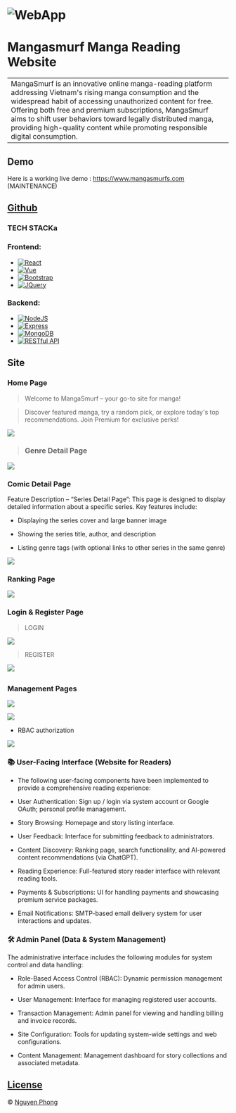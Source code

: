 # ![WebApp](https://i.postimg.cc/W1RFPs4t/logo2.png)
# Mangasmurf Manga Reading Website
<table>
<tr>
<td>
  MangaSmurf is an innovative online manga-reading platform addressing Vietnam's rising manga consumption and the widespread habit of accessing unauthorized content for free. Offering both free and premium subscriptions, MangaSmurf aims to shift user behaviors toward legally distributed manga, providing high-quality content while promoting responsible digital consumption.
</td>
</tr>
</table>


## Demo
Here is a working live demo :  https://www.mangasmurfs.com (MAINTENANCE)


## [Github](https://iharsh234.github.io/WebApp/) 

### TECH STACKa

### Frontend:
* [![React][React.js]][React-url]
* [![Vue][Vue.js]][Vue-url]
* [![Bootstrap][Bootstrap.com]][Bootstrap-url]
* [![JQuery][JQuery.com]][JQuery-url]

[React.js]: https://img.shields.io/badge/React-20232A?style=for-the-badge&logo=react&logoColor=61DAFB
[Vue.js]: https://img.shields.io/badge/Vue.js-35495E?style=for-the-badge&logo=vue.js&logoColor=4FC08D
[Bootstrap.com]: https://img.shields.io/badge/Bootstrap-563D7C?style=for-the-badge&logo=bootstrap&logoColor=white
[JQuery.com]: https://img.shields.io/badge/jQuery-0769AD?style=for-the-badge&logo=jquery&logoColor=white

[React-url]: https://reactjs.org/
[Vue-url]: https://vuejs.org/
[Bootstrap-url]: https://getbootstrap.com/
[JQuery-url]: https://jquery.com/

### Backend:

* [![NodeJS][Node.js]][Node-url]
* [![Express][Express.js]][Express-url]
* [![MongoDB][MongoDB]][MongoDB-url]
* [![RESTful API][REST]][REST-url]

[Node.js]: https://img.shields.io/badge/Node.js-339933?style=for-the-badge&logo=nodedotjs&logoColor=white
[Express.js]: https://img.shields.io/badge/Express.js-000000?style=for-the-badge&logo=express&logoColor=white
[MongoDB]: https://img.shields.io/badge/MongoDB-47A248?style=for-the-badge&logo=mongodb&logoColor=white
[REST]: https://img.shields.io/badge/RESTful_API-005571?style=for-the-badge&logo=api&logoColor=white

[Node-url]: https://nodejs.org/
[Express-url]: https://expressjs.com/
[MongoDB-url]: https://www.mongodb.com/
[REST-url]: https://restfulapi.net/

## Site

### Home Page  
> Welcome to MangaSmurf – your go-to site for manga!

> Discover featured manga, try a random pick, or explore today's top recommendations. Join Premium for exclusive perks!

![](https://i.postimg.cc/3x55JLVJ/HomePage.png)

> ### Genre Detail Page
![](https://i.postimg.cc/xTmFhVRT/nh1.png)

### Comic Detail Page

Feature Description – “Series Detail Page”:
This page is designed to display detailed information about a specific series. Key features include:

- Displaying the series cover and large banner image

- Showing the series title, author, and description

- Listing genre tags (with optional links to other series in the same genre)

![](https://i.postimg.cc/0Qq0zSxS/CTBo-Truyen.png)

### Ranking Page
![](https://i.postimg.cc/GmWkfD4f/nh2.png)

### Login & Register Page
> LOGIN

![](https://i.postimg.cc/7PNrYMDg/nh3.png)

> REGISTER

![](https://i.postimg.cc/52TZksqM/nh4.png)
##
### Management Pages
>
![](https://i.postimg.cc/Y2DLVFVx/nh7.png)

>
![](https://i.postimg.cc/tgbsPNZ9/nh9.png)

- RBAC authorization

![](https://i.postimg.cc/VLbvVVXY/nh8.png)



### 📚 User-Facing Interface (Website for Readers)
- The following user-facing components have been implemented to provide a comprehensive reading experience:

- User Authentication: Sign up / login via system account or Google OAuth; personal profile management.

- Story Browsing: Homepage and story listing interface.

- User Feedback: Interface for submitting feedback to administrators.

- Content Discovery: Ranking page, search functionality, and AI-powered content recommendations (via ChatGPT).

- Reading Experience: Full-featured story reader interface with relevant reading tools.

- Payments & Subscriptions: UI for handling payments and showcasing premium service packages.

- Email Notifications: SMTP-based email delivery system for user interactions and updates.

### 🛠️ Admin Panel (Data & System Management)
The administrative interface includes the following modules for system control and data handling:

- Role-Based Access Control (RBAC): Dynamic permission management for admin users.

- User Management: Interface for managing registered user accounts.

- Transaction Management: Admin panel for viewing and handling billing and invoice records.

- Site Configuration: Tools for updating system-wide settings and web configurations.

- Content Management: Management dashboard for story collections and associated metadata.



## [License](https://github.com/iharsh234/WebApp/blob/master/LICENSE.md)

© [Nguyen Phong ](https://github.com/phong-2107/)

